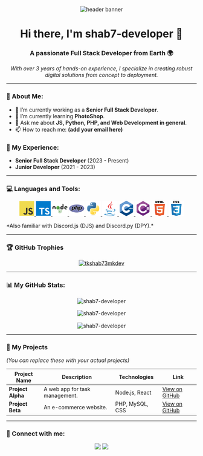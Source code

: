 <p align="center">
  <img src="https://capsule-render.vercel.app/api?type=wave&color=000&height=280&section=header&text=shab7-developer&fontSize=80&fontColor=fff&animation=fadeIn" alt="header banner"/>
</p>

<h1 align="center">Hi there, I'm shab7-developer 👋</h1>
<h3 align="center">A passionate Full Stack Developer from Earth 🌍</h3>

<p align="center">
  <em>With over 3 years of hands-on experience, I specialize in creating robust digital solutions from concept to deployment.</em>
</p>

---

### 📌 About Me:
- 🔭 I’m currently working as a **Senior Full Stack Developer**.
- 🌱 I’m currently learning **PhotoShop**.
- 💬 Ask me about **JS, Python, PHP, and Web Development in general**.
- 📫 How to reach me: **(add your email here)**

### 💼 My Experience:
- **Senior Full Stack Developer** (2023 - Present)
- **Junior Developer** (2021 - 2023)

---

### 💻 Languages and Tools:

<p align="center">
  <a href="https://developer.mozilla.org/en-US/docs/Web/JavaScript" target="_blank" rel="noreferrer"> <img src="https://raw.githubusercontent.com/devicons/devicon/master/icons/javascript/javascript-original.svg" alt="javascript" width="40" height="40"/> </a>
  <a href="https://www.typescriptlang.org/" target="_blank" rel="noreferrer"> <img src="https://raw.githubusercontent.com/devicons/devicon/master/icons/typescript/typescript-original.svg" alt="typescript" width="40" height="40"/> </a>
  <a href="https://nodejs.org" target="_blank" rel="noreferrer"> <img src="https://raw.githubusercontent.com/devicons/devicon/master/icons/nodejs/nodejs-original-wordmark.svg" alt="nodejs" width="40" height="40"/> </a>
  <a href="https://www.php.net" target="_blank" rel="noreferrer"> <img src="https://raw.githubusercontent.com/devicons/devicon/master/icons/php/php-original.svg" alt="php" width="40" height="40"/> </a>
  <a href="https://www.python.org" target="_blank" rel="noreferrer"> <img src="https://raw.githubusercontent.com/devicons/devicon/master/icons/python/python-original.svg" alt="python" width="40" height="40"/> </a>
  <a href="https://www.java.com" target="_blank" rel="noreferrer"> <img src="https://raw.githubusercontent.com/devicons/devicon/master/icons/java/java-original.svg" alt="java" width="40" height="40"/> </a>
  <a href="https://www.cplusplus.com/" target="_blank" rel="noreferrer"> <img src="https://raw.githubusercontent.com/devicons/devicon/master/icons/cplusplus/cplusplus-original.svg" alt="cplusplus" width="40" height="40"/> </a>
  <a href="https://docs.microsoft.com/en-us/dotnet/csharp/" target="_blank" rel="noreferrer"> <img src="https://raw.githubusercontent.com/devicons/devicon/master/icons/csharp/csharp-original.svg" alt="csharp" width="40" height="40"/> </a>
  <a href="https://www.w3.org/html/" target="_blank" rel="noreferrer"> <img src="https://raw.githubusercontent.com/devicons/devicon/master/icons/html5/html5-original-wordmark.svg" alt="html5" width="40" height="40"/> </a>
  <a href="https://www.w3schools.com/css/" target="_blank" rel="noreferrer"> <img src="https://raw.githubusercontent.com/devicons/devicon/master/icons/css3/css3-original-wordmark.svg" alt="css3" width="40" height="40"/> </a>
</p>
*Also familiar with Discord.js (DJS) and Discord.py (DPY).*

---

### 🏆 GitHub Trophies
<p align="center">
  <a href="https://github.com/ryo-ma/github-profile-trophy">
    <img src="https://github-profile-trophy.vercel.app/?username=tkshab73mkdev&theme=radical&row=1&column=7" alt="tkshab73mkdev"/>
  </a>
</p>

---

### 📊 My GitHub Stats:
<p align="center">
  <img align="center" src="https://github-readme-stats.vercel.app/api/top-langs?username=shab7-developer&show_icons=true&locale=en&layout=compact&theme=radical" alt="shab7-developer" />
</p>
<p align="center">
  <img align="center" src="https://github-readme-stats.vercel.app/api?username=shab7-developer&show_icons=true&locale=en&theme=radical" alt="shab7-developer" />
</p>
<p align="center">
  <img align="center" src="https://github-readme-streak-stats.herokuapp.com/?user=shab7-developer&theme=radical" alt="shab7-developer" />
</p>

---

### 📂 My Projects
_(You can replace these with your actual projects)_

| Project Name | Description | Technologies | Link |
|---|---|---|---|
| **Project Alpha** | A web app for task management. | Node.js, React | [View on GitHub](https://github.com) |
| **Project Beta** | An e-commerce website. | PHP, MySQL, CSS | [View on GitHub](https://github.com) |

---

### 🤝 Connect with me:
<p align="center">
  <!-- Add your social media links here -->
  <a href="https://twitter.com/YOUR_USERNAME" target="_blank"><img src="https://img.shields.io/badge/Twitter-1DA1F2?style=for-the-badge&logo=twitter&logoColor=white" /></a>
  <a href="https://www.linkedin.com/in/YOUR_USERNAME/" target="_blank"><img src="https://img.shields.io/badge/LinkedIn-0077B5?style=for-the-badge&logo=linkedin&logoColor=white" /></a>
</p>

